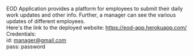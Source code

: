 EOD Application provides a platform for employees to submit their daily work updates and other info. Further, a manager can see the various updates of different employees.  
Here's the link to the deployed website: https://eod-app.herokuapp.com/  
Credentials:  
id: manager@gmail.com  
pass: password

